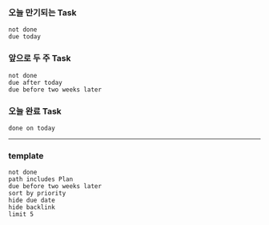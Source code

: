 ### 오늘 만기되는 Task
```tasks
not done
due today
```

### 앞으로 두 주 Task
```tasks
not done
due after today
due before two weeks later
```

### 오늘 완료 Task
```tasks
done on today
```











----

### template
```tasks
not done
path includes Plan
due before two weeks later  
sort by priority  
hide due date  
hide backlink  
limit 5
```